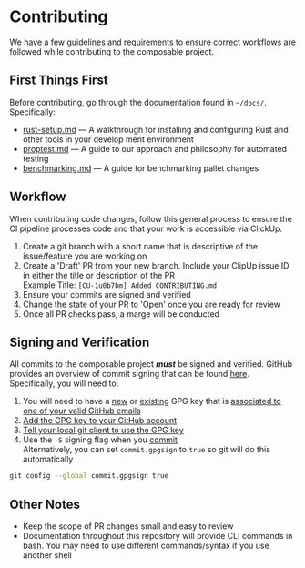 # Contributing

We have a few guidelines and requirements to ensure correct workflows are followed while contributing to the composable project.

## First Things First
Before contributing, go through the documentation found in `~/docs/`.  Specifically:  
* [rust-setup.md](./rust-setup.md) ― A walkthrough for installing and configuring Rust and other tools in your develop    ment environment  
* [proptest.md](./proptest.md) ― A guide to our approach and philosophy for automated testing  
* [benchmarking.md](./benchmarking.md) ― A guide for benchmarking pallet changes  

## Workflow
When contributing code changes, follow this general process to ensure the CI pipeline processes code and that your work is accessible via ClickUp.  
1) Create a git branch with a short name that is descriptive of the issue/feature you are working on  
2) Create a 'Draft' PR from your new branch. Include your ClipUp issue ID in either the title or description of the PR  
Example Title: `[CU-1u0b7bm] Added CONTRIBUTING.md`
3) Ensure your commits are signed and verified
4) Change the state of your PR to 'Open' once you are ready for review
5) Once all PR checks pass, a marge will be conducted

## Signing and Verification
All commits to the composable project ***must*** be signed and verified. GitHub provides an overview of commit signing that can be found [here](https://docs.github.com/en/authentication/managing-commit-signature-verification).  
Specifically, you will need to:  
1) You will need to have a [new](https://docs.github.com/en/authentication/managing-commit-signature-verification/generating-a-new-gpg-key) or [existing](https://docs.github.com/en/authentication/managing-commit-signature-verification/checking-for-existing-gpg-keys) GPG key that is [associated to one of your valid GitHub emails](https://docs.github.com/en/authentication/managing-commit-signature-verification/associating-an-email-with-your-gpg-key)
2) [Add the GPG key to your GitHub account](https://docs.github.com/en/authentication/managing-commit-signature-verification/adding-a-new-gpg-key-to-your-github-account)
3) [Tell your local git client to use the GPG key](https://docs.github.com/en/authentication/managing-commit-signature-verification/telling-git-about-your-signing-key)
4) Use the `-S` signing flag when you [commit](https://docs.github.com/en/authentication/managing-commit-signature-verification/signing-commits)  
Alternatively, you can set `commit.gpgsign` to `true` so git will do this automatically
```bash
git config --global commit.gpgsign true
```

## Other Notes
* Keep the scope of PR changes small and easy to review
* Documentation throughout this repository will provide CLI commands in bash. You may need to use different commands/syntax if you use another shell
